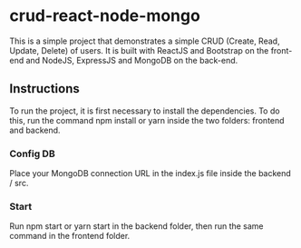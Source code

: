 # crud-react-node-mongo
This is a simple project that demonstrates a simple CRUD (Create, Read, Update, Delete) of users. It is built with ReactJS and Bootstrap on the front-end and NodeJS, ExpressJS and MongoDB on the back-end.

## Instructions

To run the project, it is first necessary to install the dependencies. To do this, run the command npm install or yarn inside the two folders: frontend and backend.

### Config DB

Place your MongoDB connection URL in the index.js file inside the backend / src.

### Start

Run npm start or yarn start in the backend folder, then run the same command in the frontend folder.
